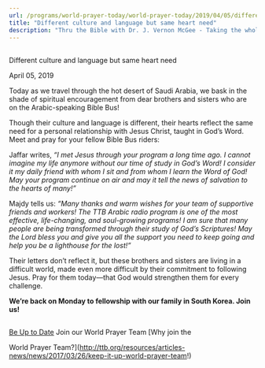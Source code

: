 ```yaml
---
url: /programs/world-prayer-today/world-prayer-today/2019/04/05/different-culture-and-language-but-same-heart-need
title: "Different culture and language but same heart need"
description: "Thru the Bible with Dr. J. Vernon McGee - Taking the whole Word to the whole world"
---
```







## 
 Different culture and language but same heart need


April 05, 2019




Today as we travel through the hot desert of Saudi Arabia, we bask in the shade of spiritual encouragement from dear brothers and sisters who are on the Arabic-speaking Bible Bus! 


Though their culture and language is different, their hearts reflect the same need for a personal relationship with Jesus Christ, taught in God’s Word. Meet and pray for your fellow Bible Bus riders: 


Jaffar writes, *“I met Jesus through your program a long time ago. I cannot imagine my life anymore without our time of study in God’s Word! I consider it my daily friend with whom I sit and from whom I learn the Word of God! May your program continue on air and may it tell the news of salvation to the hearts of many!”* 


Majdy tells us: *“Many thanks and warm wishes for your team of supportive friends and workers! The TTB Arabic radio program is one of the most effective, life-changing, and soul-growing programs! I am sure that many people are being transformed through their study of God’s Scriptures! May the Lord bless you and give you all the support you need to keep going and help you be a lighthouse for the lost!”* 


Their letters don’t reflect it, but these brothers and sisters are living in a difficult world, made even more difficult by their commitment to following Jesus. Pray for them today—that God would strengthen them for every challenge. 


**We’re back on Monday to fellowship with our family in South Korea. Join us!** 







## 




[Be Up to Date](http://feeds.feedburner.com/WorldPrayerToday "World Prayer Today RSS Feed")
Join our World Prayer Team
[Why join the  

World Prayer Team?](http://ttb.org/resources/articles-news/news/2017/03/26/keep-it-up-world-prayer-team!)




